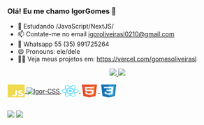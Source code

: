 ### Olá! Eu me chamo IgorGomes 👋


- 🌱 Estudando /JavaScript/NextJS/
- 📫 Contate-me no email igoroliveirasl0210@gmail.com
- 📱  Whatsapp 55 (35) 991725264
- 😄 Pronouns: ele/dele
- 👩‍💻 Veja meus projetos em: https://vercel.com/gomesoliveirasl

<div align="center">
   <a href="https://github.com/IgorGomes012
            ">
     <img height="180em" src="https://github-readme-stats.vercel.app/api?username=IgorGomes012&show_icons=true&theme=dracula&include_all_commits=true&count_private=true"/>
   <img height="180em" src="https://github-readme-stats.vercel.app/api/top-langs/?username=IgorGomes012&layout=compact&langs_count=7&theme=dracula"/>
</div>
<div style="display: inline_block"><br>
  <img align="center" alt="Igor-Js" height="30" width="40" src="https://raw.githubusercontent.com/devicons/devicon/master/icons/javascript/javascript-plain.svg">
  <img align="center" alt="Igor-CSS" height="30" width="40" src="https://cdn.jsdelivr.net/gh/devicons/devicon/icons/typescript/typescript-original.svg" /> 
  <img align="center" alt="Igor-React" height="30" width="40" src="https://raw.githubusercontent.com/devicons/devicon/master/icons/react/react-original.svg">
  <img align="center" alt="Igpr-HTML" height="30" width="40" src="https://raw.githubusercontent.com/devicons/devicon/master/icons/html5/html5-original.svg">
  <img align="center" alt="Igor-CSS" height="30" width="40" src="https://raw.githubusercontent.com/devicons/devicon/master/icons/css3/css3-original.svg">     
</div>  
  
 ##
  
<div>
   <a href="https://www.instagram.com/igor_gomes02/" target="_blank"><img src="https://img.shields.io/badge/-Instagram-%23E4405F?style=for-the-badge&logo=instagram&logoColor=white" target="_blank"></a>
   <a href="https://www.linkedin.com/in/igor-gomes-a78a2b229/" target="_blank"><img src="https://img.shields.io/badge/-LinkedIn-%230077B5?style=for-the-badge&logo=linkedin&logoColor=white" target="_blank"></a> 
</div>  
   
  
  

